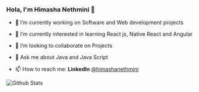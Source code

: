 ### Hola, I'm Himasha Nethmini 👋


- 🔭 I’m currently working on Software and Web development projects

- 🌱 I’m currently interested in learning  React js, Native React and Angular

- 👯 I’m looking to collaborate on Projects

- 💬 Ask me about Java and Java Script

- 📫 How to reach me:
      **LinkedIn**  [@himashanethmini](https://www.linkedin.com/in/himasha-nethmini-4b32a1231/)
      
      
![Github Stats](https://github-readme-stats.vercel.app/api?username=himashanethmini&&show_icons=true&title_color=ffffff&icon_color=bb2acf&text_color=daf7dc&bg_color=00006F)
